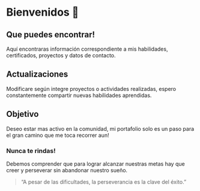 # Bienvenidos 👋

## Que puedes encontrar!

Aquí encontraras información correspondiente a mis habilidades, certificados, proyectos y datos de contacto.

## Actualizaciones

Modificare según integre proyectos o actividades realizadas, espero constantemente compartir nuevas habilidades aprendidas.

## Objetivo

Deseo estar mas activo en la comunidad, mi portafolio solo es un paso para el gran camino que me toca recorrer aun!

### Nunca te rindas!

Debemos comprender que para lograr alcanzar nuestras metas hay que creer y perseverar sin abandonar nuestro sueño.

> “A pesar de las dificultades, la perseverancia es la clave del éxito.”


<!--
**dantearrojas/dantearrojas** is a ✨ _special_ ✨ repository because its `README.md` (this file) appears on your GitHub profile.

Here are some ideas to get you started:

- 🔭 I’m currently working on ...
- 🌱 I’m currently learning ...
- 👯 I’m looking to collaborate on ...
- 🤔 I’m looking for help with ...
- 💬 Ask me about ...
- 📫 How to reach me: ...
- 😄 Pronouns: ...
- ⚡ Fun fact: ...
-->

